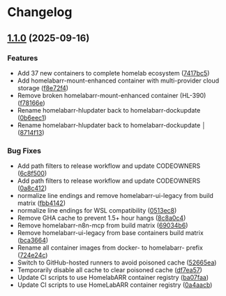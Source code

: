 # Changelog

## [1.1.0](https://github.com/smashingtags/homelabarr-containers/compare/v1.0.0...v1.1.0) (2025-09-16)


### Features

* Add 37 new containers to complete homelab ecosystem ([7417bc5](https://github.com/smashingtags/homelabarr-containers/commit/7417bc52e6f960504e40de6a1b39824333c492ea))
* Add homelabarr-mount-enhanced container with multi-provider cloud storage ([f8e72f4](https://github.com/smashingtags/homelabarr-containers/commit/f8e72f44ea004b1d9aaf91e4ed45f6e4b121b232))
* Remove broken homelabarr-mount-enhanced container (HL-390) ([f78166e](https://github.com/smashingtags/homelabarr-containers/commit/f78166e9a10a3e69e25fe392dee918ddac4fcd9e))
* Rename homelabarr-hlupdater back to homelabarr-dockupdate ([0b6eec1](https://github.com/smashingtags/homelabarr-containers/commit/0b6eec1bc477af22ae295f7c70cee73248bd20ff))
* Rename homelabarr-hlupdater back to homelabarr-dockupdate                                                                                                                                                                                                   │ ([8714f13](https://github.com/smashingtags/homelabarr-containers/commit/8714f139194de76d3c66a4bb06ca552341857f5f))


### Bug Fixes

* Add path filters to release workflow and update CODEOWNERS ([6c8f500](https://github.com/smashingtags/homelabarr-containers/commit/6c8f5006b9e38ecc82b50b5ba92f3b4b9c6a7464))
* Add path filters to release workflow and update CODEOWNERS ([0a8c412](https://github.com/smashingtags/homelabarr-containers/commit/0a8c412826c591a7b56f1b27234c9d348959fb4c))
* normalize line endings and remove homelabarr-ui-legacy from build matrix ([fbb4142](https://github.com/smashingtags/homelabarr-containers/commit/fbb4142190cb38e8510b98d7c050d866dc9b9261))
* normalize line endings for WSL compatibility ([0513ec8](https://github.com/smashingtags/homelabarr-containers/commit/0513ec8ca0f70010725f5cd089fc5b1241ad9c09))
* Remove GHA cache to prevent 1.5+ hour hangs ([8c8a0c4](https://github.com/smashingtags/homelabarr-containers/commit/8c8a0c4b7385dde9fcb75ff9016d00efcf964b64))
* Remove homelabarr-n8n-mcp from build matrix ([69034b6](https://github.com/smashingtags/homelabarr-containers/commit/69034b68ecd3d29716ab37d21393bc6dce17ab55))
* Remove homelabarr-ui-legacy from base containers build matrix ([bca3664](https://github.com/smashingtags/homelabarr-containers/commit/bca366491a4b59fdc63643649d5bd2d2b1729945))
* Rename all container images from docker- to homelabarr- prefix ([724e24c](https://github.com/smashingtags/homelabarr-containers/commit/724e24c6e86b1aca2406809d28298f98c9308dbe))
* Switch to GitHub-hosted runners to avoid poisoned cache ([52665ea](https://github.com/smashingtags/homelabarr-containers/commit/52665eacd35ef69259e1264a0d7c921b1ca1226e))
* Temporarily disable all cache to clear poisoned cache ([df7ea57](https://github.com/smashingtags/homelabarr-containers/commit/df7ea5776d43f6847df576c02dc5aa1c3fb1f202))
* Update CI scripts to use HomelabARR container registry ([ba07faa](https://github.com/smashingtags/homelabarr-containers/commit/ba07faa34b24e42c767d0bf9ae36f7365ce3116f))
* Update CI scripts to use HomeLabARR container registry ([0a4aacb](https://github.com/smashingtags/homelabarr-containers/commit/0a4aacb025bc50a515bb2b323407faa7080334f9))
